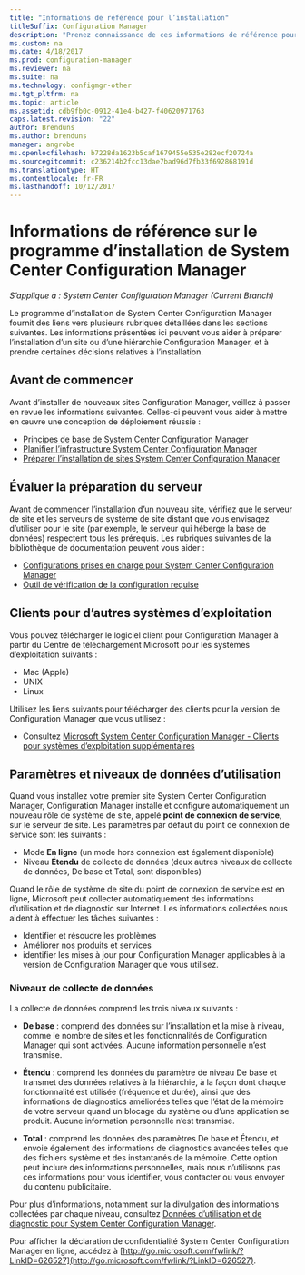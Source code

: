 ```yaml
---
title: "Informations de référence pour l’installation"
titleSuffix: Configuration Manager
description: "Prenez connaissance de ces informations de référence pour mieux préparer l’installation d’un site ou d’une hiérarchie Configuration Manager."
ms.custom: na
ms.date: 4/18/2017
ms.prod: configuration-manager
ms.reviewer: na
ms.suite: na
ms.technology: configmgr-other
ms.tgt_pltfrm: na
ms.topic: article
ms.assetid: cdb9fb0c-0912-41e4-b427-f40620971763
caps.latest.revision: "22"
author: Brenduns
ms.author: brenduns
manager: angrobe
ms.openlocfilehash: b7228da1623b5caf1679455e535e282ecf20724a
ms.sourcegitcommit: c236214b2fcc13dae7bad96d7fb33f692868191d
ms.translationtype: HT
ms.contentlocale: fr-FR
ms.lasthandoff: 10/12/2017
---
```

# <a name="reference-for-system-center-configuration-manager-setup"></a>Informations de référence sur le programme d’installation de System Center Configuration Manager

*S’applique à : System Center Configuration Manager (Current Branch)*

Le programme d’installation de System Center Configuration Manager fournit des liens vers plusieurs rubriques détaillées dans les sections suivantes. Les informations présentées ici peuvent vous aider à préparer l’installation d’un site ou d’une hiérarchie Configuration Manager, et à prendre certaines décisions relatives à l’installation.  


##  <a name="bkmk_start"></a> Avant de commencer  
Avant d’installer de nouveaux sites Configuration Manager, veillez à passer en revue les informations suivantes. Celles-ci peuvent vous aider à mettre en œuvre une conception de déploiement réussie :  

-   [Principes de base de System Center Configuration Manager](../../../../core/understand/fundamentals.md)  
-   [Planifier l’infrastructure System Center Configuration Manager](../../../plan-design/network/configure-firewalls-ports-domains.md)  
-   [Préparer l’installation de sites System Center Configuration Manager](prepare-to-install-sites.md)  

##  <a name="bkmk_assess"></a> Évaluer la préparation du serveur  
Avant de commencer l’installation d’un nouveau site, vérifiez que le serveur de site et les serveurs de système de site distant que vous envisagez d’utiliser pour le site (par exemple, le serveur qui héberge la base de données) respectent tous les prérequis. Les rubriques suivantes de la bibliothèque de documentation peuvent vous aider :  

-   [Configurations prises en charge pour System Center Configuration Manager](../../../../core/plan-design/configs/supported-configurations.md)  
-   [Outil de vérification de la configuration requise](prerequisite-checker.md)  

##  <a name="bkmk_Addclients"></a> Clients pour d’autres systèmes d’exploitation  
Vous pouvez télécharger le logiciel client pour Configuration Manager à partir du Centre de téléchargement Microsoft pour les systèmes d’exploitation suivants :  

-   Mac (Apple)  
-   UNIX  
-   Linux  

Utilisez les liens suivants pour télécharger des clients pour la version de Configuration Manager que vous utilisez :  

-   Consultez [Microsoft System Center Configuration Manager - Clients pour systèmes d’exploitation supplémentaires](http://www.microsoft.com/download/details.aspx?id=47719)  

##  <a name="bkmk_usage"></a> Paramètres et niveaux de données d’utilisation  
Quand vous installez votre premier site System Center Configuration Manager, Configuration Manager installe et configure automatiquement un nouveau rôle de système de site, appelé **point de connexion de service**, sur le serveur de site. Les paramètres par défaut du point de connexion de service sont les suivants :  

-   Mode **En ligne** (un mode hors connexion est également disponible)  
-   Niveau **Étendu** de collecte de données (deux autres niveaux de collecte de données, De base et Total, sont disponibles)  

Quand le rôle de système de site du point de connexion de service est en ligne, Microsoft peut collecter automatiquement des informations d’utilisation et de diagnostic sur Internet. Les informations collectées nous aident à effectuer les tâches suivantes :  

-   Identifier et résoudre les problèmes  
-   Améliorer nos produits et services  
-   identifier les mises à jour pour Configuration Manager applicables à la version de Configuration Manager que vous utilisez.  

### <a name="levels-of-data-collection"></a>Niveaux de collecte de données  
La collecte de données comprend les trois niveaux suivants :

-   **De base** : comprend des données sur l’installation et la mise à niveau, comme le nombre de sites et les fonctionnalités de Configuration Manager qui sont activées. Aucune information personnelle n’est transmise.  

-   **Étendu** : comprend les données du paramètre de niveau De base et transmet des données relatives à la hiérarchie, à la façon dont chaque fonctionnalité est utilisée (fréquence et durée), ainsi que des informations de diagnostics améliorées telles que l’état de la mémoire de votre serveur quand un blocage du système ou d’une application se produit. Aucune information personnelle n’est transmise.  

-   **Total** : comprend les données des paramètres De base et Étendu, et envoie également des informations de diagnostics avancées telles que des fichiers système et des instantanés de la mémoire. Cette option peut inclure des informations personnelles, mais nous n’utilisons pas ces informations pour vous identifier, vous contacter ou vous envoyer du contenu publicitaire.  

Pour plus d’informations, notamment sur la divulgation des informations collectées par chaque niveau, consultez [Données d’utilisation et de diagnostic pour System Center Configuration Manager](../../../../core/plan-design/diagnostics/diagnostics-and-usage-data.md).  

Pour afficher la déclaration de confidentialité System Center Configuration Manager en ligne, accédez à [http://go.microsoft.com/fwlink/?LinkID=626527](http://go.microsoft.com/fwlink/?LinkID=626527).
